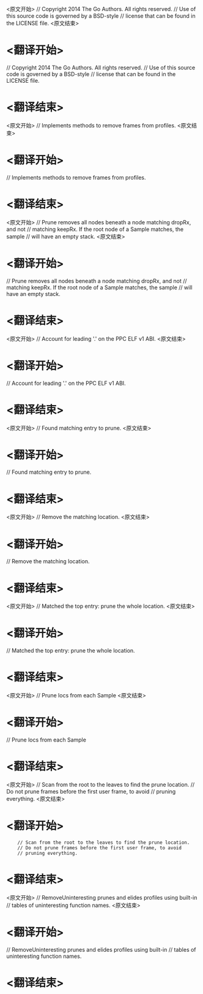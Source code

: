 
<原文开始>
// Copyright 2014 The Go Authors. All rights reserved.
// Use of this source code is governed by a BSD-style
// license that can be found in the LICENSE file.
<原文结束>

# <翻译开始>
// Copyright 2014 The Go Authors. All rights reserved.
// Use of this source code is governed by a BSD-style
// license that can be found in the LICENSE file.
# <翻译结束>


<原文开始>
// Implements methods to remove frames from profiles.
<原文结束>

# <翻译开始>
// Implements methods to remove frames from profiles.
# <翻译结束>


<原文开始>
// Prune removes all nodes beneath a node matching dropRx, and not
// matching keepRx. If the root node of a Sample matches, the sample
// will have an empty stack.
<原文结束>

# <翻译开始>
// Prune removes all nodes beneath a node matching dropRx, and not
// matching keepRx. If the root node of a Sample matches, the sample
// will have an empty stack.
# <翻译结束>


<原文开始>
// Account for leading '.' on the PPC ELF v1 ABI.
<原文结束>

# <翻译开始>
// Account for leading '.' on the PPC ELF v1 ABI.
# <翻译结束>


<原文开始>
// Found matching entry to prune.
<原文结束>

# <翻译开始>
// Found matching entry to prune.
# <翻译结束>


<原文开始>
// Remove the matching location.
<原文结束>

# <翻译开始>
// Remove the matching location.
# <翻译结束>


<原文开始>
// Matched the top entry: prune the whole location.
<原文结束>

# <翻译开始>
// Matched the top entry: prune the whole location.
# <翻译结束>


<原文开始>
// Prune locs from each Sample
<原文结束>

# <翻译开始>
// Prune locs from each Sample
# <翻译结束>


<原文开始>
		// Scan from the root to the leaves to find the prune location.
		// Do not prune frames before the first user frame, to avoid
		// pruning everything.
<原文结束>

# <翻译开始>
		// Scan from the root to the leaves to find the prune location.
		// Do not prune frames before the first user frame, to avoid
		// pruning everything.
# <翻译结束>


<原文开始>
// RemoveUninteresting prunes and elides profiles using built-in
// tables of uninteresting function names.
<原文结束>

# <翻译开始>
// RemoveUninteresting prunes and elides profiles using built-in
// tables of uninteresting function names.
# <翻译结束>

